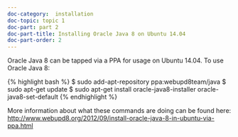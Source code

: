 ```yaml
---
doc-category:  installation
doc-topic: topic 1
doc-part: part 2
doc-part-title: Installing Oracle Java 8 on Ubuntu 14.04
doc-part-order: 2
---
```


Oracle Java 8 can be tapped via a PPA for usage on Ubuntu 14.04. To use Oracle Java 8:

{% highlight bash %}
$ sudo add-apt-repository ppa:webupd8team/java
$ sudo apt-get update
$ sudo apt-get install oracle-java8-installer oracle-java8-set-default
{% endhighlight %}

More information about what these commands are doing can be found here: <http://www.webupd8.org/2012/09/install-oracle-java-8-in-ubuntu-via-ppa.html>
